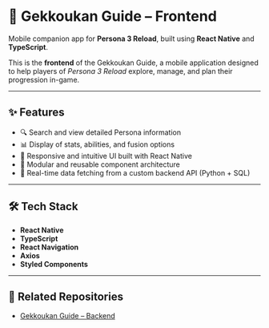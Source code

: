 # 📱 Gekkoukan Guide – Frontend

Mobile companion app for **Persona 3 Reload**, built using **React Native** and **TypeScript**.

This is the **frontend** of the Gekkoukan Guide, a mobile application designed to help players of *Persona 3 Reload* explore, manage, and plan their progression in-game.

---

## ✨ Features

- 🔍 Search and view detailed Persona information
- 📊 Display of stats, abilities, and fusion options
- 📱 Responsive and intuitive UI built with React Native
- 🧩 Modular and reusable component architecture
- 🔗 Real-time data fetching from a custom backend API (Python + SQL)

---

## 🛠️ Tech Stack

- **React Native**
- **TypeScript**
- **React Navigation**
- **Axios**
- **Styled Components**

---

## 🔗 Related Repositories

- [Gekkoukan Guide – Backend](https://github.com/Antonio-jb/Gekkoukan_Guide_Back)
